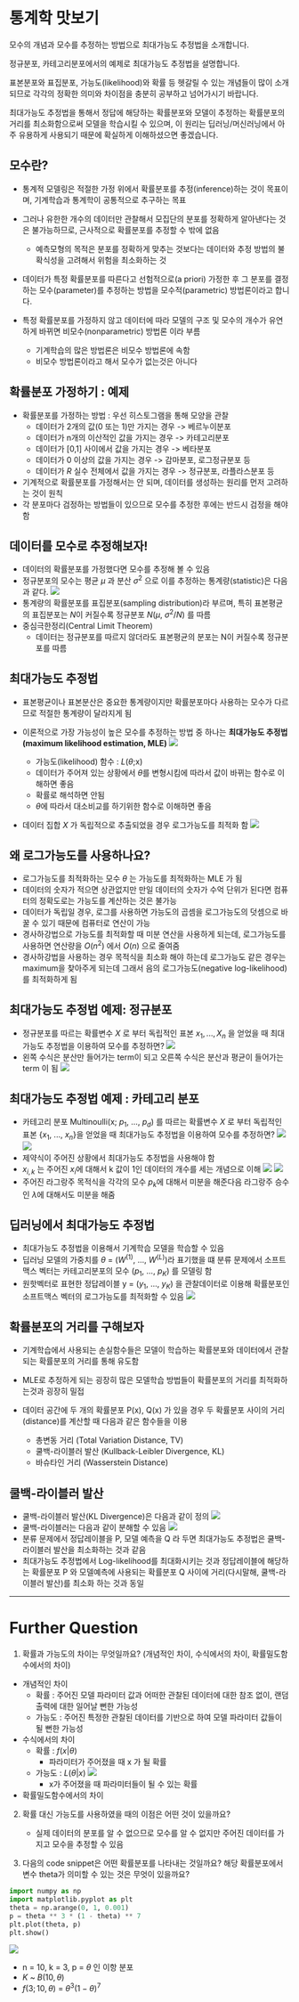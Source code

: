 # 통계학 맛보기

모수의 개념과 모수를 추정하는 방법으로 최대가능도 추정법을 소개합니다.

정규분포, 카테고리분포에서의 예제로 최대가능도 추정법을 설명합니다.

표본분포와 표집분포, 가능도(likelihood)와 확률 등 헷갈릴 수 있는 개념들이 많이 소개되므로 각각의 정확한 의미와 차이점을 충분히 공부하고 넘어가시기 바랍니다.

최대가능도 추정법을 통해서 정답에 해당하는 확률분포와 모델이 추정하는 확률분포의 거리를 최소화함으로써 모델을 학습시킬 수 있으며, 이 원리는 딥러닝/머신러닝에서 아주 유용하게 사용되기 때문에 확실하게 이해하셨으면 좋겠습니다.

## 모수란?

- 통계적 모델링은 적절한 가정 위에서 확률분포를 추정(inference)하는 것이 목표이며, 기계학습과 통계학이 공통적으로 추구하는 목표
- 그러나 유한한 개수의 데이터만 관찰해서 모집단의 분포를 정확하게 알아낸다는 것은 불가능하므로, 근사적으로 확률분포를 추정할 수 밖에 없음
  - 예측모형의 목적은 분포를 정확하게 맞추는 것보다는 데이터와 추정 방법의 불확식성을 고려해서 위험을 최소화하는 것

- 데이터가 특정 확률분포를 따른다고 선험적으로(a priori) 가정한 후 그 분포를 결정하는 모수(parameter)를 추정하는 방법을 모수적(parametric) 방법론이라고 합니다.
- 특정 확률분포를 가정하지 않고 데이터에 따라 모델의 구조 및 모수의 개수가 유연하게 바뀌면 비모수(nonparametric) 방법론 이라 부름
  - 기계학습의 많은 방법론은 비모수 방법론에 속함
  - 비모수 방법론이라고 해서 모수가 없는것은 아니다

## 확률분포 가정하기 : 예제

- 확률분포를 가정하는 방법 : 우선 히스토그램을 통해 모양을 관찰
  - 데이터가 2개의 값(0 또는 1)만 가지는 경우 -> 베르누이분포
  - 데이터가 n개의 이산적인 값을 가지는 경우 -> 카테고리분포
  - 데이터가 [0,1] 사이에서 값을 가지는 경우 -> 베타분포
  - 데이터가 0 이상의 값을 가지는 경우 -> 감마분포, 로그정규분포 등
  - 데이터가 $R$ 실수 전체에서 값을 가지는 경우 -> 정규분포, 라플라스분포 등
- 기계적으로 확률분포를 가정해서는 안 되며, 데이터를 생성하는 원리를 먼저 고려하는 것이 원칙
- 각 분포마다 검정하는 방법들이 있으므로 모수를 추정한 후에는 반드시 검정을 해야함

## 데이터를 모수로 추정해보자!

- 데이터의 확률분포를 가정했다면 모수를 추정해 볼 수 있음
- 정규분포의 모수는 평균 $\mu$ 과 분산 $\sigma^2$ 으로 이를 추정하는 통계량(statistic)은 다음과 같다.
 ![](./img/2021-08-05-13-45-47.png) 
- 통계량의 확률분포를 표집분포(sampling distribution)라 부르며, 특히 표본평균의 표집분포는 $N$이 커질수록 정규분포 $N$($\mu$, $\sigma^2$/$N$) 를 따름
- 중심극한정리(Central Limit Theorem)
  - 데이터는 정규분포를 따르지 않더라도 표본평균의 분포는 N이 커질수록 정규분포를 따름

## 최대가능도 추정법

- 표본평균이나 표본분산은 중요한 통계량이지만 확률분포마다 사용하는 모수가 다르므로 적절한 통계량이 달라지게 됨
- 이론적으로 가장 가능성이 높은 모수를 추정하는 방법 중 하나는 **최대가능도 추정법(maximum likelihood estimation, MLE)**
  ![](./img/2021-08-05-13-51-50.png)

  - 가능도(likelihood) 함수 : $L$($\theta$;x)
  - 데이터가 주어져 있는 상황에서 $\theta$를 변형시킴에 따라서 값이 바뀌는 함수로 이해하면 좋음
  - 확률로 해석하면 안됨
  - $\theta$에 따라서 대소비교를 하기위한 함수로 이해하면 좋음
- 데이터 집합 $X$ 가 독립적으로 추출되었을 경우 로그가능도를 최적화 함
  ![](./img/2021-08-05-13-55-42.png)  

## 왜 로그가능도를 사용하나요?

- 로그가능도를 최적화하는 모수 $\theta$ 는 가능도를 최적화하는 MLE 가 됨
- 데이터의 숫자가 적으면 상관없지만 만일 데이터의 숫자가 수억 단위가 된다면 컴퓨터의 정확도로는 가능도를 계산하는 것은 불가능
- 데이터가 독립일 경우, 로그를 사용하면 가능도의 곱셈을 로그가능도의 덧셈으로 바꿀 수 있기 때문에 컴퓨터로 연산이 가능
- 경사하강법으로 가능도를 최적화할 때 미분 연산을 사용하게 되는데, 로그가능도를 사용하면 연산량을 $O(n^2)$ 에서 $O(n)$ 으로 줄여줌
- 경사하강법을 사용하는 경우 목적식을 최소화 해야 하는데 로그가능도 같은 경우는 maximum을 찾아주게 되는데 그래서 음의 로그가능도(negative log-likelihood)를 최적화하게 됨

## 최대가능도 추정법 예제: 정규분포

- 정규분포를 따르는 확률변수 $X$ 로 부터 독립적인 표본 ${x_1, ..., X_n}$ 을 얻었을 때 최대가능도 추정법을 이용하여 모수를 추정하면?
  ![](./img/2021-08-05-14-04-52.png)
- 왼쪽 수식은 분산만 들어가는 term이 되고 오른쪽 수식은 분산과 평균이 들어가는 term 이 됨
    ![](./img/2021-08-05-14-07-53.png) 

## 최대가능도 추정법 예제 : 카테고리 분포

- 카테고리 분포 Multinoulli(x; $p_1$, ..., $p_d$) 를 따르는 확률변수 $X$ 로 부터 독립적인 표본 {$x_1$, ..., $x_n$}을 얻었을 때 최대가능도 추정법을 이용하여 모수를 추정하면?
  ![](./img/2021-08-05-14-10-39.png)
  ![](./img/2021-08-05-14-15-14.png)
- 제약식이 주어진 상황에서 최대가능도 추정법을 사용해야 함
- $x_{i, k}$ 는 주어진 $x_i$에 대해서 k 값이 1인 데이터의 개수를 세는 개념으로 이해
  ![](./img/2021-08-05-14-18-50.png)
  ![](./img/2021-08-05-14-20-41.png)
- 주어진 라그랑주 목적식을 각각의 모수 $p_k$에 대해서 미분을 해준다음 라그랑주 승수인 $\lambda$에 대해서도 미분을 해줌

## 딥러닝에서 최대가능도 추정법

- 최대가능도 추정법을 이용해서 기계학습 모델을 학습할 수 있음
- 딥러닝 모델의 가중치를 $\theta$ = ($W^{(1)}$, ..., $W^{(L)}$)라 표기했을 떄 분류 문제에서 소프트맥스 벡터는 카테고리분포의 모수 ($p_1$, ..., $p_K$) 를 모델링 함
- 원핫벡터로 표현한 정답레이블 y = ($y_1$, ..., $y_K$) 을 관찰데이터로 이용해 확률분포인 소프트맥스 벡터의 로그가능도를 최적화할 수 있음
  ![](./img/2021-08-05-14-23-12.png)

## 확률분포의 거리를 구해보자

- 기계학습에서 사용되는 손실함수들은 모델이 학습하는 확률분포와 데이터에서 관찰되는 확률분포의 거리를 통해 유도함
- MLE로 추정하게 되는 굉장히 많은 모델학습 방법들이 확률분포의 거리를 최적화하는것과 굉장히 밀접

- 데이터 공간에 두 개의 확률분포 P(x), Q(x) 가 있을 경우 두 확률분포 사이의 거리(distance)를 계산할 때 다음과 같은 함수들을 이용
  - 총변동 거리 (Total Variation Distance, TV)
  - 쿨백-라이블러 발산 (Kullback-Leibler Divergence, KL)
  - 바슈타인 거리 (Wasserstein Distance)

## 쿨백-라이블러 발산

- 쿨백-라이블러 발산(KL Divergence)은 다음과 같이 정의
  ![](./img/2021-08-05-14-27-38.png)
- 쿨백-라이블러는 다음과 같이 분해할 수 있음
  ![](./img/2021-08-05-14-28-35.png)
- 분류 문제에서 정답레이블을 P, 모델 예측을 Q 라 두면 최대가능도 추정법은 쿨백-라이블러 발산을 최소화하는 것과 같음
- 최대가능도 추정법에서 Log-likelihood를 최대화시키는 것과 정답레이블에 해당하는 확률분포 P 와 모델예측에 사용되는 확률분포 Q 사이에 거리(다시말해, 쿨백-라이블러 발산)를 최소화 하는 것과 동일

---
# Further Question

1. 확률과 가능도의 차이는 무엇일까요? (개념적인 차이, 수식에서의 차이, 확률밀도함수에서의 차이)
  - 개념적인 차이
    - 확률 : 주어진 모델 파라미터 값과 어떠한 관찰된 데이터에 대한 참조 없이, 랜덤 출력에 대한 일어날 뻔한 가능성
    - 가능도 : 주어진 특정한 관찰된 데이터를 기반으로 하여 모델 파라미터 값들이 될 뻔한 가능성
  - 수식에서의 차이
    - 확률 : $f(x|\theta)$
      - 파라미터가 주어졌을 때 x 가 될 확률
    - 가능도 : $L(\theta|x)$
      ![](./img/2021-08-05-14-43-51.png)
      - x가 주어졌을 때 파라미터들이 될 수 있는 확률
  - 확률밀도함수에서의 차이
  

2. 확률 대신 가능도를 사용하였을 때의 이점은 어떤 것이 있을까요?
   - 실제 데이터의 분포를 알 수 없으므로 모수를 알 수 없지만 주어진 데이터를 가지고 모수을 추정할 수 있음   

3. 다음의 code snippet은 어떤 확률분포를 나타내는 것일까요? 해당 확률분포에서 변수 theta가 의미할 수 있는 것은 무엇이 있을까요?
```python
import numpy as np
import matplotlib.pyplot as plt
theta = np.arange(0, 1, 0.001)
p = theta ** 3 * (1 - theta) ** 7
plt.plot(theta, p)
plt.show()
```
  ![](./img/2021-08-05-14-54-56.png)

  - n = 10, k = 3, p = $\theta$ 인 이항 분포
  - $K$ ~ $B(10, \theta)$
  - $f(3; 10, \theta)$ = $\theta^3$$(1 - \theta)^7$